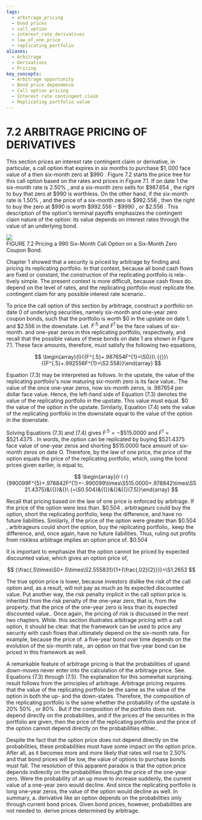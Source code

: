```yaml
---
tags:
  - arbitrage_pricing
  - bond_prices
  - call_option
  - interest_rate_derivatives
  - law_of_one_price
  - replicating_portfolio
aliases:
  - Arbitrage
  - Derivatives
  - Pricing
key_concepts:
  - Arbitrage opportunity
  - Bond price dependence
  - Call option pricing
  - Interest rate contingent claim
  - Replicating portfolio value
---
```


# 7.2 ARBITRAGE PRICING OF DERIVATIVES  

This section prices an interest rate contingent claim or derivative, in particular, a call option that expires in six months to purchase $\$1,000$ face value of a then six-month zero at $\$990$ . Figure 7.2 starts the price tree for this call option based on the rates and prices in Figure 7.1. If on date 1 the six-month rate is $2.50\%$ , and a six-month zero sells for $\$987.654$ , the right to buy that zero at $\$990$ is worthless. On the other hand, if the six-month rate is $1.50\%$ , and the price of a six-month zero is $\$992.556$ , then the right to buy the zero at $\$990$ is worth $\$992.556-\$9990$ , or $\$2.556$ . This description of the option's terminal payoffs emphasizes the contingent claim nature of the option: its value depends on interest rates through the value of an underlying bond.  

![](a43fa1d520f560d699698b4262b58beb1da668723a80f9a323382bdfc3c4fab2.jpg)  
FIGURE 7.2 Pricing a 990 Six-Month Call Option on a Six-Month Zero Coupon Bond.  

Chapter 1 showed that a security is priced by arbitrage by finding and. pricing its replicating portfolio. In that context, because all bond cash flows are fixed or constant, the construction of the replicating portfolio is rela-. tively simple. The present context is more difficult, because cash flows do. depend on the level of rates, and the replicating portfolio must replicate the. contingent claim for any possible interest rate scenario..  

To price the call option of this section by arbitrage, construct a portfolio on date 0 of underlying securities, namely six-month and one-year zero coupon bonds, such that the portfolio is worth $\$0$ in the upstate on date 1. and $\$2.556$ in the downstate. Let. $F^{.5}$ and $F^{1}$ be the face values of six-month. and one-year zeros in this replicating portfolio, respectively, and recall that the possible values of these bonds on date 1 are shown in Figure 7.1. These face amounts, therefore, must satisfy the following two equations,  

$$
\begin{array}{l}{{F^{.5}+.987654F^{1}=\S0}}\ {{}}\ {{F^{.5}+.992556F^{1}=\S2.558}}\end{array}
$$  

Equation (7.3) may be interpreted as follows. In the upstate, the value of the replicating portfolio's now maturing six-month zero is its face value.. The value of the once one-year zeros, now six-month zeros, is .987654 per dollar face value. Hence, the left-hand side of Equation (7.3) denotes the value of the replicating portfolio in the upstate. This value must equal. $\$0$ the value of the option in the upstate. Similarly, Equation (7.4) sets the value of the replicating portfolio in the downstate equal to the value of the option in the downstate.  

Solving Equations (7.3) and (7.4) gives $F^{.5}=-\$515.0000$ and $F^{1}=\$521.4375$ . In words, the option can be replicated by buying $\$521.4375$ face value of one-year zeros and shorting $\$515.0000$ face amount of six-month zeros on date O. Therefore, by the law of one price, the price of the option equals the price of the replicating portfolio, which, using the bond prices given earlier, is equal to,  

$$
\begin{array}{r l r}{990099F^{5}+.978842F^{1}=-.990099\times\S515.0000+.978842\times\S521.4375}&{{}}&{}\ {=\S0.504}&{{}}&{}&{{}(7.5)}\end{array}
$$  

Recall that pricing based on the law of one price is enforced by arbitrage. If the price of the option were less than. $\$0.504$ , arbitrageurs could buy the option, short the replicating portfolio, keep the difference, and have no future liabilities. Similarly, if the price of the option were greater than $\$0.504$ , arbitrageurs could short the option, buy the replicating portfolio,. keep the difference, and, once again, have no future liabilities. Thus, ruling out profits from riskless arbitrage implies an option price of. $\$0.504$  

It is important to emphasize that the option cannot be priced by expected discounted value, which gives an option price of,  

$$
{\frac{.5\times\S0+.5\times\S2.555831}{1+{\frac{.02}{2}}}}=\S1.2653
$$  

The true option price is lower, because investors dislike the risk of the call option and, as a result, will not pay as much as its expected discounted value. Put another way, the risk penalty implicit in the call option price is. inherited from the risk penalty of the one-year zero, that is, from the property. that the price of the one-year zero is less than its expected discounted value.. Once again, the pricing of risk is discussed in the next two chapters. While. this section illustrates arbitrage pricing with a call option, it should be clear. that the framework can be used to price any security with cash flows that ultimately depend on the six-month rate. For example, because the price of. a five-year bond over time depends on the evolution of the six-month rate,. an option on that five-year bond can be priced in this framework as well.  

A remarkable feature of arbitrage pricing is that the probabilities of upand down-moves never enter into the calculation of the arbitrage price. See. Equations (7.3) through (7.5). The explanation for this somewhat surprising. result follows from the principles of arbitrage. Arbitrage pricing requires. that the value of the replicating portfolio be the same as the value of the option in both the up- and the down-states. Therefore, the composition of the replicating portfolio is the same whether the probability of the upstate is $20\%$ $50\%$ , or $80\%$ . But if the composition of the portfolio does not. depend directly on the probabilities, and if the prices of the securities in the portfolio are given, then the price of the replicating portfolio and the price of the option cannot depend directly on the probabilities either..  

Despite the fact that the option price does not depend directly on the probabilities, these probabilities must have some impact on the option price. After all, as it becomes more and more likely that rates will rise to $2.50\%$ and that bond prices will be low, the value of options to purchase bonds must fall. The resolution of this apparent paradox is that the option price depends indirectly on the probabilities through the price of the one-year zero. Were the probability of an up move to increase suddenly, the current value of a one-year zero would decline. And since the replicating portfolio is long one-year zeros, the value of the option would decline as well. In summary, a. derivative like an option depends on the probabilities only through current bond prices. Given bond prices, however, probabilities are not needed to. derive prices determined by arbitrage.  
